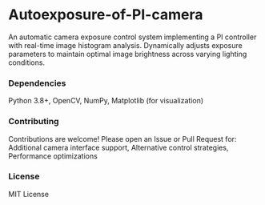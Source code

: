 # Autoexposure-of-PI-camera
An automatic camera exposure control system implementing a PI controller with real-time image histogram analysis. Dynamically adjusts exposure parameters to maintain optimal image brightness across varying lighting conditions.

### Dependencies
Python 3.8+,
OpenCV, 
NumPy, 
Matplotlib (for visualization)

### Contributing
Contributions are welcome! Please open an Issue or Pull Request for:
Additional camera interface support,
Alternative control strategies,
Performance optimizations

### License
MIT License
